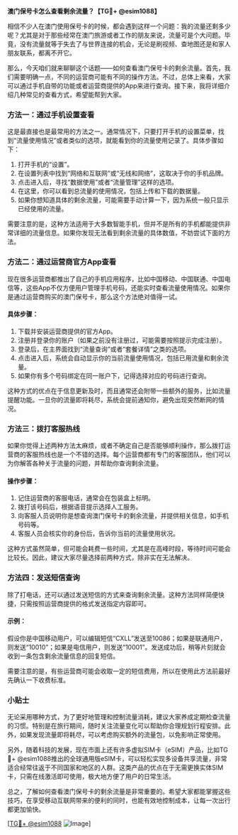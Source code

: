 **澳门保号卡怎么查看剩余流量？【TG💪+ @esim1088】**

相信不少人在澳门使用保号卡的时候，都会遇到这样一个问题：我的流量还剩多少呢？尤其是对于那些经常在澳门旅游或者工作的朋友来说，流量可是个大问题。毕竟，没有流量就等于失去了与世界连接的机会，无论是刷视频、查地图还是和家人朋友联系，都离不开它。

那么，今天咱们就来聊聊这个话题——如何查看澳门保号卡的剩余流量。首先，我们需要明确一点，不同的运营商可能有不同的操作方法。不过，总体上来看，大家可以通过手机自带的功能或者运营商提供的App来进行查询。接下来，我将详细介绍几种常见的查看方式，希望能帮到大家。

### 方法一：通过手机设置查看

这是最直接也是最常用的方法之一。通常情况下，只要打开手机的设置菜单，找到“流量使用情况”或者类似的选项，就能看到你的流量使用记录了。具体步骤如下：

1. 打开手机的“设置”。
2. 在设置列表中找到“网络和互联网”或“无线和网络”，这取决于你的手机品牌。
3. 点击进入后，寻找“数据使用”或者“流量管理”这样的选项。
4. 在这里，你可以看到总流量的使用情况，包括上传和下载的数据量。
5. 如果你想知道具体的剩余流量，可能需要手动计算一下，因为系统一般只显示已经使用的流量。

需要注意的是，这种方法适用于大多数智能手机，但并不是所有的手机都能提供非常详细的流量信息。如果你发现无法看到剩余流量的具体数值，不妨尝试下面的方法。

### 方法二：通过运营商官方App查看

现在很多运营商都推出了自己的手机应用程序，比如中国移动、中国联通、中国电信等，这些App不仅方便用户管理手机号码，还能实时查看流量使用情况。如果你是通过运营商购买的澳门保号卡，那么这个方法绝对值得一试。

#### 具体步骤：
1. 下载并安装运营商提供的官方App。
2. 注册并登录你的账户（如果之前没有注册过，可能需要按照提示完成注册）。
3. 登录后，在主界面找到“流量查询”或者“套餐详情”之类的选项。
4. 点击进入后，系统会自动显示你的当前流量使用情况，包括已用流量和剩余流量。
5. 如果你有多个号码绑定在同一账户下，记得选择对应的号码进行查询。

这种方式的优点在于信息更新及时，而且通常还会附带一些额外的服务，比如流量提醒功能。一旦你的流量即将耗尽，系统会提前通知你，避免出现突然断网的情况。

### 方法三：拨打客服热线

如果你觉得上述两种方法太麻烦，或者不确定自己是否能够顺利操作，那么拨打运营商的客服热线也是一个不错的选择。每个运营商都有专门的客服团队，他们可以为你解答各种关于流量的问题，并帮助你查询剩余流量。

#### 操作步骤：
1. 记住运营商的客服电话，通常会在包装盒上标明。
2. 拨打该号码后，根据语音提示选择人工服务。
3. 向客服人员说明你是想查询澳门保号卡的剩余流量，并提供相关信息，如手机号码等。
4. 客服人员会核实你的身份后，告诉你当前的流量使用状况。

这种方式虽然简单，但可能会耗费一些时间，尤其是在高峰时段，等待时间可能会比较长。因此，建议大家尽量选择前两种方式，除非实在无法解决。

### 方法四：发送短信查询

除了打电话，还可以通过发送短信的方式来查询剩余流量。这种方法同样简便快捷，只需按照运营商提供的格式发送指定内容即可。

#### 示例：
假设你是中国移动用户，可以编辑短信“CXLL”发送至10086；如果是联通用户，则发送“10010”；如果是电信用户，则发送“10001”。发送成功后，稍等片刻就会收到一条包含剩余流量信息的回复短信。

需要注意的是，有些运营商可能会收取一定的短信费用，所以在使用此方法前最好先确认一下收费标准。

### 小贴士

无论采用哪种方式，为了更好地管理和控制流量消耗，建议大家养成定期检查流量的习惯。特别是在旅行期间，随时关注流量变化可以帮助你合理规划行程安排。此外，如果发现流量即将耗尽，可以考虑购买额外的流量包，以免影响正常使用。

另外，随着科技的发展，现在市面上还有许多虚拟SIM卡（eSIM）产品，比如TG💪+ @esim1088推出的全球通用版eSIM卡，可以轻松实现多设备共享流量，非常适合经常往返于不同国家和地区的人群。这类产品的优点在于无需更换实体SIM卡，只需在线激活即可使用，极大地方便了用户的日常生活。

总之，了解如何查看澳门保号卡的剩余流量是非常重要的。希望大家都能掌握这些技巧，在享受移动互联网带来的便利的同时，也能有效地控制成本，让每一次出行都更加愉快。

[[TG💪+ @esim1088](https://t.me/s/esim1088) ![Image](https://i.postimg.cc/4NQfJmqS/Snipaste-2025-05-13-00-14-12.png)]